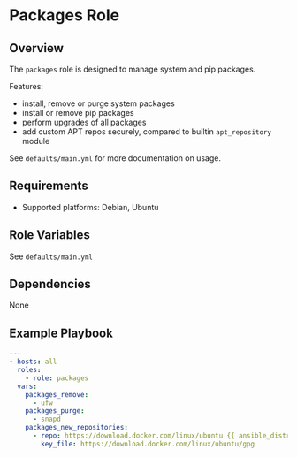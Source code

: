 # Packages Role

## Overview

The `packages` role is designed to manage system and pip packages.

Features:
- install, remove or purge system packages
- install or remove pip packages
- perform upgrades of all packages
- add custom APT repos securely, compared to builtin `apt_repository` module

See `defaults/main.yml` for more documentation on usage.

## Requirements

- Supported platforms: Debian, Ubuntu

## Role Variables

See `defaults/main.yml`

## Dependencies

None

## Example Playbook

```yaml
---
- hosts: all
  roles:
    - role: packages
  vars:
    packages_remove:
      - ufw
    packages_purge:
      - snapd
    packages_new_repositories:
      - repo: https://download.docker.com/linux/ubuntu {{ ansible_distribution_release }} stable
        key_file: https://download.docker.com/linux/ubuntu/gpg
```